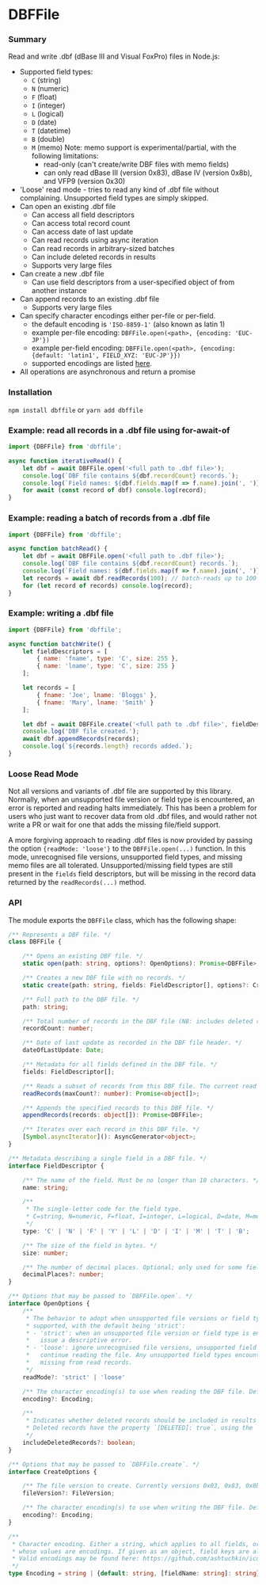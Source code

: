 # DBFFile

### Summary

Read and write .dbf (dBase III and Visual FoxPro) files in Node.js:

- Supported field types:
  - `C` (string)
  - `N` (numeric)
  - `F` (float)
  - `I` (integer)
  - `L` (logical)
  - `D` (date)
  - `T` (datetime)
  - `B` (double)
  - `M` (memo) Note: memo support is experimental/partial, with the following limitations:
    - read-only (can't create/write DBF files with memo fields)
    - can only read dBase III (version 0x83), dBase IV (version 0x8b), and VFP9 (version 0x30)
- 'Loose' read mode - tries to read any kind of .dbf file without complaining. Unsupported field types are simply skipped.
- Can open an existing .dbf file
  - Can access all field descriptors
  - Can access total record count
  - Can access date of last update
  - Can read records using async iteration
  - Can read records in arbitrary-sized batches
  - Can include deleted records in results
  - Supports very large files
- Can create a new .dbf file
  - Can use field descriptors from a user-specified object of from another instance
- Can append records to an existing .dbf file
  - Supports very large files
- Can specify character encodings either per-file or per-field.
  - the default encoding is `'ISO-8859-1'` (also known as latin 1)
  - example per-file encoding: `DBFFile.open(<path>, {encoding: 'EUC-JP'})`
  - example per-field encoding: `DBFFile.open(<path>, {encoding: {default: 'latin1', FIELD_XYZ: 'EUC-JP'}})`
  - supported encodings are listed [here](https://github.com/ashtuchkin/iconv-lite/wiki/Supported-Encodings).
- All operations are asynchronous and return a promise

### Installation

`npm install dbffile` or `yarn add dbffile`

### Example: read all records in a .dbf file using for-await-of

```javascript
import {DBFFile} from 'dbffile';

async function iterativeRead() {
    let dbf = await DBFFile.open('<full path to .dbf file>');
    console.log(`DBF file contains ${dbf.recordCount} records.`);
    console.log(`Field names: ${dbf.fields.map(f => f.name).join(', ')}`);
    for await (const record of dbf) console.log(record);
}
```

### Example: reading a batch of records from a .dbf file

```javascript
import {DBFFile} from 'dbffile';

async function batchRead() {
    let dbf = await DBFFile.open('<full path to .dbf file>');
    console.log(`DBF file contains ${dbf.recordCount} records.`);
    console.log(`Field names: ${dbf.fields.map(f => f.name).join(', ')}`);
    let records = await dbf.readRecords(100); // batch-reads up to 100 records, returned as an array
    for (let record of records) console.log(record);
}
```

### Example: writing a .dbf file

```javascript
import {DBFFile} from 'dbffile';

async function batchWrite() {
    let fieldDescriptors = [
        { name: 'fname', type: 'C', size: 255 },
        { name: 'lname', type: 'C', size: 255 }
    ];

    let records = [
        { fname: 'Joe', lname: 'Bloggs' },
        { fname: 'Mary', lname: 'Smith' }
    ];

    let dbf = await DBFFile.create('<full path to .dbf file>', fieldDescriptors);
    console.log('DBF file created.');
    await dbf.appendRecords(records);
    console.log(`${records.length} records added.`);
}
```

### Loose Read Mode

Not all versions and variants of .dbf file are supported by this library. Normally, when an unsupported file version or
field type is encountered, an error is reported and reading halts immediately. This has been a problem for users who
just want to recover data from old .dbf files, and would rather not write a PR or wait for one that adds the missing
file/field support.

A more forgiving approach to reading .dbf files is now provided by passing the option `{readMode: 'loose'}` to the
`DBFFile.open(...)` function. In this mode, unrecognised file versions, unsupported field types, and missing memo files
are all tolerated. Unsupported/missing field types are still present in the `fields` field descriptors, but will be missing in
the record data returned by the `readRecords(...)` method.


### API

The module exports the `DBFFile` class, which has the following shape:

```typescript
/** Represents a DBF file. */
class DBFFile {

    /** Opens an existing DBF file. */
    static open(path: string, options?: OpenOptions): Promise<DBFFile>;

    /** Creates a new DBF file with no records. */
    static create(path: string, fields: FieldDescriptor[], options?: CreateOptions): Promise<DBFFile>;

    /** Full path to the DBF file. */
    path: string;

    /** Total number of records in the DBF file (NB: includes deleted records). */
    recordCount: number;

    /** Date of last update as recorded in the DBF file header. */
    dateOfLastUpdate: Date;

    /** Metadata for all fields defined in the DBF file. */
    fields: FieldDescriptor[];

    /** Reads a subset of records from this DBF file. The current read position is remembered between calls. */
    readRecords(maxCount?: number): Promise<object[]>;

    /** Appends the specified records to this DBF file. */
    appendRecords(records: object[]): Promise<DBFFile>;

    /** Iterates over each record in this DBF file. */
    [Symbol.asyncIterator](): AsyncGenerator<object>;
}

/** Metadata describing a single field in a DBF file. */
interface FieldDescriptor {

    /** The name of the field. Must be no longer than 10 characters. */
    name: string;

    /**
     * The single-letter code for the field type.
     * C=string, N=numeric, F=float, I=integer, L=logical, D=date, M=memo.
     */
    type: 'C' | 'N' | 'F' | 'Y' | 'L' | 'D' | 'I' | 'M' | 'T' | 'B';

    /** The size of the field in bytes. */
    size: number;

    /** The number of decimal places. Optional; only used for some field types. */
    decimalPlaces?: number;
}

/** Options that may be passed to `DBFFile.open`. */
interface OpenOptions {
    /**
     * The behavior to adopt when unsupported file versions or field types are encountered. The following values are
     * supported, with the default being 'strict':
     * - 'strict': when an unsupported file version or field type is encountered, stop reading the file immediately and
     *   issue a descriptive error.
     * - 'loose': ignore unrecognised file versions, unsupported field types, and missing memo files and attempt to
     *   continue reading the file. Any unsupported field types encountered will be present in field descriptors but
     *   missing from read records.
     */
    readMode?: 'strict' | 'loose'

    /** The character encoding(s) to use when reading the DBF file. Defaults to ISO-8859-1. */
    encoding?: Encoding;

    /**
     * Indicates whether deleted records should be included in results when reading records. Defaults to false.
     * Deleted records have the property `[DELETED]: true`, using the `DELETED` symbol exported from this library.
     */
    includeDeletedRecords?: boolean;
}

/** Options that may be passed to `DBFFile.create`. */
interface CreateOptions {

    /** The file version to create. Currently versions 0x03, 0x83, 0x8b and 0x30 are supported. Defaults to 0x03. */
    fileVersion?: FileVersion;

    /** The character encoding(s) to use when writing the DBF file. Defaults to ISO-8859-1. */
    encoding?: Encoding;
}

/**
 * Character encoding. Either a string, which applies to all fields, or an object whose keys are field names and
 * whose values are encodings. If given as an object, field keys are all optional, but a 'default' key is required.
 * Valid encodings may be found here: https://github.com/ashtuchkin/iconv-lite/wiki/Supported-Encodings
 */
type Encoding = string | {default: string, [fieldName: string]: string};
```
